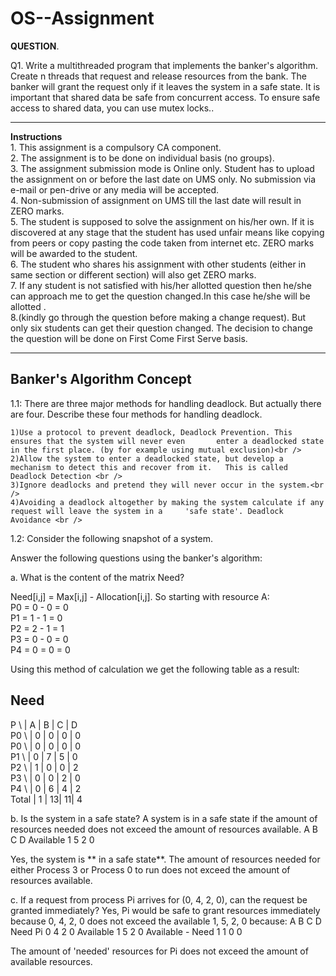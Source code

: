 # OS--Assignment

**QUESTION**.<br />

Q1. Write a multithreaded program that implements the banker's algorithm. Create n threads that request and release resources
from the bank. The banker will grant the request only if it leaves the system in a safe state. It is important that shared data
be safe from concurrent access. To ensure safe access to shared data, you can use mutex locks..<br />

--------------------------------------------------------------------------------------------------------------------------------


**Instructions**<br />
    1. This assignment is a compulsory CA component.<br />
    2. The assignment is to be done on individual basis (no groups).<br />
    3. The assignment submission mode is Online only. Student has to upload the assignment on or before the last date on UMS only. 
       No submission via e-mail or pen-drive or any media will be accepted.<br />
    4. Non-submission of assignment on UMS till the last date will result in ZERO marks.<br />
    5. The student is supposed to solve the assignment on his/her own. If it is discovered at any stage that       the student has used unfair means like copying from peers or copy pasting the code taken from internet      etc. ZERO marks will be awarded to the student.<br />
    6. The student who shares his assignment with other students (either in same section or different section)     will also get ZERO marks.<br />
    7. If any student is not satisfied with his/her allotted question then he/she can approach me to get the       question changed.In this case he/she will be allotted .<br />
    8.(kindly go through the question before making a change request). But only six students can get their question changed. The decision to change the question will be done on First Come First Serve basis.<br />
       
  ------------------------------------------------------------------------------------------------------------------------------


## Banker's Algorithm Concept 

1.1: There are three major methods for handling deadlock. But actually there are four. Describe these four methods for handling deadlock.<br />

    1)Use a protocol to prevent deadlock, Deadlock Prevention. This ensures that the system will never even       enter a deadlocked state in the first place. (by for example using mutual exclusion)<br />
    2)Allow the system to enter a deadlocked state, but develop a mechanism to detect this and recover from it.   This is called Deadlock Detection <br />
    3)Ignore deadlocks and pretend they will never occur in the system.<br />
    4)Avoiding a deadlock altogether by making the system calculate if any request will leave the system in a     'safe state'. Deadlock Avoidance <br />

1.2: Consider the following snapshot of a system.<br />

Answer the following questions using the banker's algorithm:<br />

a. What is the content of the matrix Need?<br />

Need[i,j] = Max[i,j] - Allocation[i,j]. So starting with resource A:<br />
P0 = 0 - 0 = 0 <br />
P1 = 1 - 1 = 0 <br />
P2 = 2 - 1 = 1 <br />
P3 = 0 - 0 = 0 <br />
P4 = 0 = 0 = 0 <br />


Using this method of calculation we get the following table as a result:<br />

Need
----
P  \   | 	A |	B |	C |	D <br />
P0 \   |	0 |	0 |	0 |	0 <br />
P0 \   | 	0 |	0 |	0 |	0 <br />
P1 \   |	0 |	7 |	5 |	0 <br />
P2 \   |	1 |	0 |	0 |	2 <br />
P3 \   |	0 |	0 |	2 |	0 <br />
P4 \   |	0 |	6 |	4 |	2 <br />
Total  |	1 |	13|	11|	4 <br />

b. Is the system in a safe state?
A system is in a safe state if the amount of resources needed does not exceed the amount of resources available.
           	A 	B 	C 	D
Available 	1 	5 	2 	0

Yes, the system is ** in a safe state**. The amount of resources needed for either Process 3 or Process 0 to run does not exceed the amount of resources available.

c. If a request from process Pi arrives for (0, 4, 2, 0), can the request be granted immediately?
Yes, Pi would be safe to grant resources immediately because 0, 4, 2, 0 does not exceed the available 1, 5, 2, 0 because:
                 	A 	B 	C 	D
Need Pi         	0 	4 	2 	0
Available        	1 	5 	2 	0
Available - Need 	1 	1 	0 	0

The amount of 'needed' resources for Pi does not exceed the amount of available resources.
